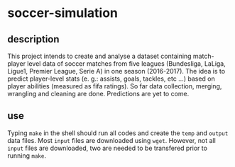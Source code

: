 # soccer-simulation

## description
This project intends to create and analyse a dataset containing match-player level data of soccer matches from five leagues (Bundesliga, LaLiga, Ligue1, Premier League, Serie A) in one season (2016-2017). The idea is to predict player-level stats (e. g.: assists, goals, tackles, etc ...) based on player abilities (measured as fifa ratings). So far data collection, merging, wrangling and cleaning are done. Predictions are yet to come.

## use
Typing `make` in the shell should run all codes and create the `temp` and `output` data files. Most `input` files are downloaded using `wget`. However, not all `input` files are downloaded, two are needed to be transfered prior to running `make`.
